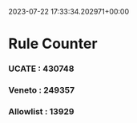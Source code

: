 2023-07-22 17:33:34.202971+00:00
# Rule Counter 
 ### UCATE : 430748

 ### Veneto : 249357

 ### Allowlist : 13929